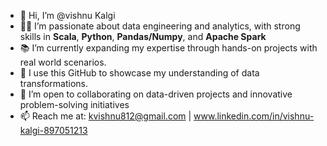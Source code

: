 - 👋 Hi, I’m @vishnu Kalgi 
- 👨‍💻 I’m passionate about data engineering and analytics, with strong skills in **Scala**, **Python**, **Pandas/Numpy**, and **Apache Spark**  
- 📚 I’m currently expanding my expertise through hands-on projects with real world scenarios.  
- 🚀 I use this GitHub to showcase my understanding of data transformations.
- 🤝 I’m open to collaborating on data-driven projects and innovative problem-solving initiatives  
- 📫 Reach me at: kvishnu812@gmail.com | www.linkedin.com/in/vishnu-kalgi-897051213
